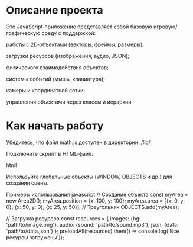 # Описание проекта
Это JavaScript‑приложение представляет собой базовую игровую/графическую среду с поддержкой:

работы с 2D‑объектами (векторы, фреймы, размеры);

загрузки ресурсов (изображения, аудио, JSON);

физического взаимодействия объектов;

системы событий (мышь, клавиатура);

камеры и координатной сетки;

управления объектами через классы и иерархии.

# Как начать работу
Убедитесь, что файл math.js доступен в директории ./lib/.

Подключите скрипт в HTML‑файл:

html
<script src="path/to/this/script.js"></script>
Используйте глобальные объекты (WINDOW, OBJECTS и др.) для создания сцены.

Примеры использования
javascript
// Создание объекта
const myArea = new Area2D();
myArea.position = {x: 100, y: 100};
myArea.area = [{x: 0, y: 0}, {x: 50, y: 0}, {x: 25, y: 50}]; // Треугольник
OBJECTS.add(myArea);


// Загрузка ресурсов
const resources = {
  images: {bg: 'path/to/image.png'},
  audio: {sound: 'path/to/sound.mp3'},
  json: {data: 'path/to/data.json'}
};
preloadAll(resources).then(() => console.log('Все ресурсы загружены'));
